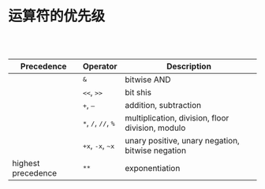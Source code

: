 # 运算符的优先级

<br/>
<br/>

|Precedence|Operator|Description|
|---|---|---|
||<kbd>&</kbd>|bitwise AND|
||<kbd><<</kbd>, <kbd>>></kbd>|bit shis|
||<kbd>+</kbd>, <kbd>–</kbd>	|addition, subtraction|
||<kbd>*</kbd>, <kbd>/</kbd>, <kbd>//</kbd>, <kbd>%</kbd>|multiplication, division, floor division, modulo|
||<kbd>+x</kbd>, <kbd>-x</kbd>, <kbd>~x</kbd>|unary positive, unary negation, bitwise negation|
|highest precedence|<kbd>**</kbd>|exponentiation|